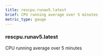 ```yaml
---
title: rescpu.runav5.latest
brief: CPU running average over 5 minutes
metric_type: gauge
---
```

### rescpu.runav5.latest

CPU running average over 5 minutes